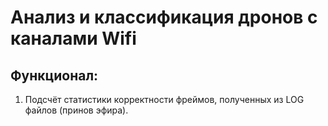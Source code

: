# Анализ и классификация дронов с каналами Wifi

## Функционал:
1. Подсчёт статистики корректности фреймов, полученных из LOG файлов (принов эфира).

